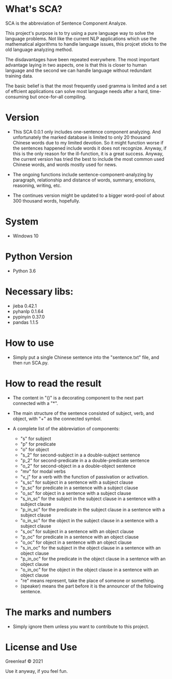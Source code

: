 # What's SCA?
  
  SCA is the abbreviation of Sentence Component Analyze.
  
  This project's purpose is to try using a pure language way to solve the language problems. Not like the current NLP applications which use the mathematical algorithms to handle language issues, this projcet sticks to the old language analyzing method. 
  
  The disdavantages have been repeated everywhere. The most important advantage laying in two aspects, one is that this is closer to human language and the second we can handle language without redundant training data.
  
  The basic belief is that the most frequently used gramma is limited and a set of effcient applications can solve most language needs after a hard, time-consuming but once-for-all compiling.

# Version

- This SCA 0.0.1 only includes one-sentence component analyzing. And unfortunately the marked database is limited to only 20 thousand Chinese words due to my limited devotion. So it might function worse if the sentences happened include words it does not recognize. Anyway, if this is the only reason for the ill-function, it is a great success. Anyway, the current version has tried the best to include the most common used Chinese words, and words mostly used for news.

- The ongoing functions include sentence-component-analyzing by paragraph, relationship and distance of words, summary, emotions, reasoning, writing, etc.

- The continues version might be updated to a bigger word-pool of about 300 thousand words, hopefully.

# System

- Windows 10

# Python Version

- Python 3.6

# Necessary libs:

- jieba 0.42.1
- pyhanlp 0.1.64
- pypinyin 0.37.0
- pandas 1.1.5

# How to use

- Simply put a single Chinese sentence into the "sentence.txt" file, and then run SCA.py.

# How to read the result
  - The content in "()" is a decorating component to the next part connected with a "*".
  
  - The main structure of the sentence consisted of subject, verb, and object, with "+" as the connected symbol.
  
  - A complete list of the abbreviation of components:
    - "s" for subject
    - "p" for predicate
    - "o" for object
    - "s_2" for second-subject in a a double-subject sentence
    - "p_2" for second-predicate in a a double-predicate sentence
    - "o_2" for second-object in a a double-object sentence
    - "mv" for modal verbs
    - "v_j" for a verb with the function of passivation or activation.
    - "s_sc" for subject in a sentence with a subject clause
    - "p_sc" for predicate in a sentence with a subject clause
    - "o_sc" for object in a sentence with a subject clause
    - "s_in_sc" for the subject in the subject clause in a sentence with a subject clause
    - "p_in_sc" for the predicate in the subject clause in a sentence with a subject clause
    - "o_in_sc" for the object in the subject clause in a sentence with a subject clause
    - "s_oc" for subject in a sentence with an object clause
    - "p_oc" for predicate in a sentence with an object clause
    - "o_oc" for object in a sentence with an object clause
    - "s_in_oc" for the subject in the object clause in a sentence with an object clause
    - "p_in_oc" for the predicate in the object clause in a sentence with an object clause
    - "o_in_oc" for the object in the object clause in a sentence with an object clause
    - "re" means represent, take the place of someone or something.
    - (speaker) means the part before it is the announcer of the following sentence.
    
# The marks and numbers

- Simply ignore them unless you want to contribute to this project.

# License and Use

Greenleaf © 2021 

Use it anyway, if you feel fun.


    

  


